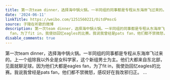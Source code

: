 ```yaml
---
title: 第一次team dinner，选择海中锅火锅。一半同组的同事都是专程从东海岸飞过来的。上一个组除我以外全是女科学家，这个新组男士为主。他们大都来自东北部，见面就...
date: '2024-06-11'
linkTitle: https://weibo.com/1251560221/OitdPmscG
source: 子陵在听歌的微博
description: 第一次team dinner，选择海中锅火锅。一半同组的同事都是专程从东海岸飞过来的。上一个组除我以外全是女科学家，这个新组男士为主。他们大都来自东北部，见面就聊足球。因为他们大都是eagles
  fan，为了fit in，我使劲回忆eagles的比赛。我说我曾经是pats fan，他们都不禁微怒，感叹好在我改邪归正。  ...
disable_comments: true
---
```

第一次team dinner，选择海中锅火锅。一半同组的同事都是专程从东海岸飞过来的。上一个组除我以外全是女科学家，这个新组男士为主。他们大都来自东北部，见面就聊足球。因为他们大都是eagles fan，为了fit in，我使劲回忆eagles的比赛。我说我曾经是pats fan，他们都不禁微怒，感叹好在我改邪归正。  ...